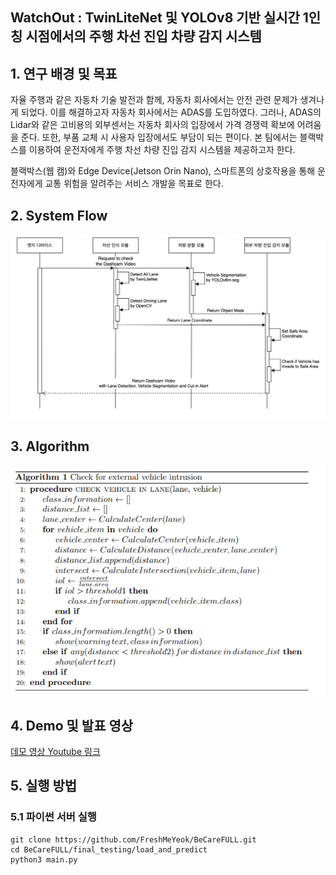 ## WatchOut : TwinLiteNet 및 YOLOv8 기반 실시간 1인칭 시점에서의 주행 차선 진입 차량 감지 시스템

## 1. 연구 배경 및 목표
자율 주행과 같은 자동차 기술 발전과 함께, 자동차 회사에서는 안전 관련 문제가 생겨나게 되었다. 이를 해결하고자 자동차 회사에서는 ADAS를 도입하였다. 그러나, ADAS의 Lidar와 같은 고비용의 외부센서는 자동차 회사의 입장에서 가격 경쟁력 확보에 어려움을 준다. 또한, 부품 교체 시 사용자 입장에서도 부담이 되는 편이다.
본 팀에서는 블랙박스를 이용하여 운전자에게 주행 차선 차량 진입 감지 시스템을 제공하고자 한다.

블랙박스(웹 캠)와 Edge Device(Jetson Orin Nano), 스마트폰의 상호작용을 통해 운전자에게 교통 위험을 알려주는 서비스 개발을 목표로 한다.

## 2. System Flow
![image](https://github.com/FreshMeYeok/WatchOut/blob/main/Readme/System_flow.png)


## 3. Algorithm
![image](https://github.com/FreshMeYeok/WatchOut/blob/main/Readme/Algorithm.png)


## 4. Demo 및 발표 영상
[데모 영상 Youtube 링크]()


## 5. 실행 방법

### 5.1 파이썬 서버 실행
```shell
git clone https://github.com/FreshMeYeok/BeCareFULL.git
cd BeCareFULL/final_testing/load_and_predict
python3 main.py
```



